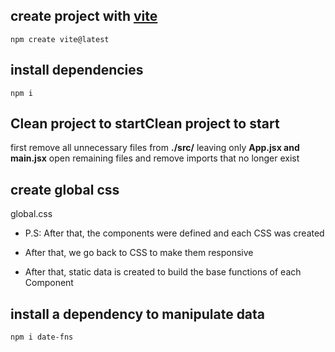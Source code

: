 ## create project with [vite](https://vitejs.dev/)

```ch
npm create vite@latest
```

## install dependencies

```ch
npm i
```

## Clean project to startClean project to start

first remove all unnecessary files from **./src/** leaving only **App.jsx and main.jsx**
open remaining files and remove imports that no longer exist

## create global css

global.css

- P.S: After that, the components were defined and each CSS was created

- After that, we go back to CSS to make them responsive

- After that, static data is created to build the base functions of each Component

## install a dependency to manipulate data

```ch
npm i date-fns
```
